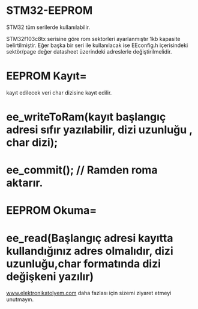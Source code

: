 # STM32-EEPROM

STM32 tüm serilerde kullanılabilir.

STM32f103c8tx serisine göre rom sektorleri ayarlanmıştır 1kb kapasite belirtilmiştir. Eğer başka bir seri ile kullanılacak ise EEconfig.h içerisindeki sektör/page değer datasheet üzerindeki adreslerle değiştirilmelidir.

# EEPROM Kayıt= 
kayıt edilecek veri char dizisine kayıt edilir.

# ee_writeToRam(kayıt başlangıç adresi sıfır yazılabilir, dizi uzunluğu , char dizi);
# ee_commit(); // Ramden roma aktarır.


# EEPROM Okuma=
# ee_read(Başlangıç adresi kayıtta kullandığınız adres olmalıdır, dizi uzunluğu,char formatında dizi değişkeni yazılır)

www.elektronikatolyem.com daha fazlası için sizemi ziyaret etmeyi unutmayın.
